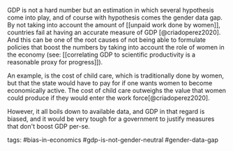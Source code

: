GDP is not a hard number but an estimation in which several hypothesis come into play, and of course with hypothesis comes the gender data gap. By not taking into account the amount of [[unpaid work done by women]], countries fail at having an accurate measure of GDP [@criadoperez2020]. And this can be one of the root causes of not being able to formulate policies that boost the numbers by taking into account the role of women in the economy (see: [[correlating GDP to scientific productivity is a reasonable proxy for progress]]). 

An example, is the cost of child care, which is traditionally done by women, but that the state would have to pay for if one wants women to become economically active. The cost of child care outweighs the value that women could produce if they would enter the work force[@criadoperez2020]. 

However, it all boils down to available data, and GDP in that regard is biased, and it would be very tough for a government to justify measures that don't boost GDP per-se. 

tags: #bias-in-economics #gdp-is-not-gender-neutral #gender-data-gap 